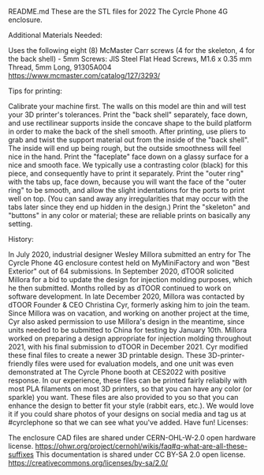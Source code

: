 README.md
These are the STL files for 2022 The Cyrcle Phone 4G enclosure.

Additional Materials Needed:

Uses the following eight (8) McMaster Carr screws (4 for the skeleton, 4 for the back shell) - 5mm Screws: JIS Steel Flat Head Screws, M1.6 x 0.35 mm Thread, 5mm Long, 91305A004 https://www.mcmaster.com/catalog/127/3293/


Tips for printing:

Calibrate your machine first. The walls on this model are thin and will test your 3D printer's tolerances.
Print the "back shell" separately, face down, and use rectilinear supports inside the concave shape to the build platform in order to make the back of the shell smooth. After printing, use pliers to grab and twist the support material out from the inside of the "back shell". The inside will end up being rough, but the outside smoothness will feel nice in the hand.
Print the "faceplate" face down on a glassy surface for a nice and smooth face. We typically use a contrasting color (black) for this piece, and consequently have to print it separately.
Print the "outer ring" with the tabs up, face down, because you will want the face of the "outer ring" to be smooth, and allow the slight indentations for the ports to print well on top. (You can sand away any irregularities that may occur with the tabs later since they end up hidden in the design.)
Print the "skeleton" and "buttons" in any color or material; these are reliable prints on basically any setting.


History:


In July 2020, industrial designer Wesley Millora submitted an entry for The Cyrcle Phone 4G enclosure contest held on MyMiniFactory and won "Best Exterior" out of 64 submissions.
In September 2020, dTOOR solicited Millora for a bid to update the design for injection molding purposes, which he then submitted.
Months rolled by as dTOOR continued to work on software development.
In late December 2020, Millora was contacted by dTOOR Founder & CEO Christina Cyr, formerly asking him to join the team. Since Millora was on vacation, and working on another project at the time, Cyr also asked permission to use Millora's design in the meantime, since units needed to be submitted to China for testing by January 10th.
Millora worked on preparing a design appropriate for injection molding throughout 2021, with his final submission to dTOOR in December 2021. Cyr modified these final files to create a newer 3D printable design.
These 3D-printer-friendly files were used for evaluation models, and one unit was even demonstrated at The Cyrcle Phone booth at CES2022 with positive response. 
In our experience, these files can be printed fairly reliabily with most PLA filaments on most 3D printers, so that you can have any color (or sparkle) you want. These files are also provided to you so that you can enhance the design to better fit your style (rabbit ears, etc.). We would love it if you could share photos of your designs on social media and tag us at #cyrclephone so that we can see what you've added. Have fun!
Licenses:

The enclosure CAD files are shared under CERN-OHL-W-2.0 open hardware license. https://ohwr.org/project/cernohl/wikis/faq#q-what-are-all-these-suffixes
This documentation is shared under CC BY-SA 2.0 open license. https://creativecommons.org/licenses/by-sa/2.0/
